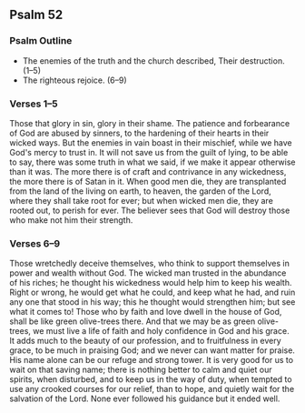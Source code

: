 ## Psalm 52

### Psalm Outline

- The enemies of the truth and the church described, Their destruction. (1–5)
- The righteous rejoice. (6–9)

### Verses 1–5

Those that glory in sin, glory in their shame. The patience and forbearance of God are abused by sinners, to the hardening of their hearts in their wicked ways. But the enemies in vain boast in their mischief, while we have God's mercy to trust in. It will not save us from the guilt of lying, to be able to say, there was some truth in what we said, if we make it appear otherwise than it was. The more there is of craft and contrivance in any wickedness, the more there is of Satan in it. When good men die, they are transplanted from the land of the living on earth, to heaven, the garden of the Lord, where they shall take root for ever; but when wicked men die, they are rooted out, to perish for ever. The believer sees that God will destroy those who make not him their strength.

### Verses 6–9

Those wretchedly deceive themselves, who think to support themselves in power and wealth without God. The wicked man trusted in the abundance of his riches; he thought his wickedness would help him to keep his wealth. Right or wrong, he would get what he could, and keep what he had, and ruin any one that stood in his way; this he thought would strengthen him; but see what it comes to! Those who by faith and love dwell in the house of God, shall be like green olive-trees there. And that we may be as green olive-trees, we must live a life of faith and holy confidence in God and his grace. It adds much to the beauty of our profession, and to fruitfulness in every grace, to be much in praising God; and we never can want matter for praise. His name alone can be our refuge and strong tower. It is very good for us to wait on that saving name; there is nothing better to calm and quiet our spirits, when disturbed, and to keep us in the way of duty, when tempted to use any crooked courses for our relief, than to hope, and quietly wait for the salvation of the Lord. None ever followed his guidance but it ended well.


